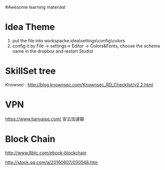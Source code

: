 #Awesome learning materiasl

# Idea Theme
1. put the file into workspacke\.idea\settings\config\colors
2. config it by File -> settings-> Editor -> Colors&Fonts, choose the schema name in the dropbox and restart Studioi

# SkillSet tree
Knowsec : http://blog.knownsec.com/Knownsec_RD_Checklist/v2.2.html

# VPN
https://www.tianyajsq.com/
安云加速器

# Block Chain
http://www.8btc.com/ebook-blockchain

http://stock.qq.com/a/20160607/030548.htm
